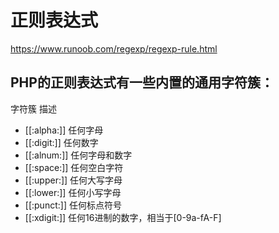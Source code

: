# 正则表达式
https://www.runoob.com/regexp/regexp-rule.html
## PHP的正则表达式有一些内置的通用字符簇：
字符簇	描述
- [[:alpha:]]	任何字母
- [[:digit:]]	任何数字
- [[:alnum:]]	任何字母和数字
- [[:space:]]	任何空白字符
- [[:upper:]]	任何大写字母
- [[:lower:]]	任何小写字母
- [[:punct:]]	任何标点符号
- [[:xdigit:]]	任何16进制的数字，相当于[0-9a-fA-F]
